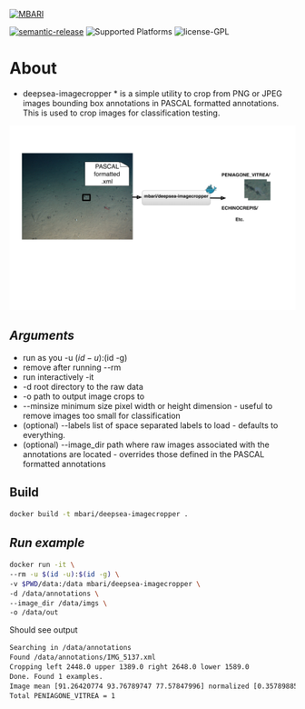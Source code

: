 [![MBARI](https://www.mbari.org/wp-content/uploads/2014/11/logo-mbari-3b.png)](http://www.mbari.org)

[![semantic-release](https://img.shields.io/badge/%20%20%F0%9F%93%A6%F0%9F%9A%80-semantic--release-e10079.svg)](https://github.com/semantic-release/semantic-release)
![Supported Platforms](https://img.shields.io/badge/Supported%20Platforms-Windows%20%7C%20macOS%20%7C%20Linux-green)
![license-GPL](https://img.shields.io/badge/license-GPL-blue)

# About

* deepsea-imagecropper * is a simple utility to crop from PNG or JPEG images bounding box annotations in PASCAL formatted annotations.
This is used to crop images for classification testing.
    
![ Image link ](/img/flow.jpg)

## *Arguments* 

  * run as you -u $(id -u):$(id -g)
  * remove after running --rm
  * run interactively -it
  * -d root directory to the raw data
  * -o path to output image crops to
  * --minsize minimum size pixel width or height dimension - useful to remove images too small for classification
  * (optional) --labels list of space separated labels to load - defaults to everything. 
  * (optional) --image_dir path where raw images associated with the annotations are located - overrides those defined
  in the PASCAL formatted annotations

## Build

```bash
docker build -t mbari/deepsea-imagecropper .
```
## *Run example*

```bash
docker run -it \
--rm -u $(id -u):$(id -g) \
-v $PWD/data:/data mbari/deepsea-imagecropper \
-d /data/annotations \
--image_dir /data/imgs \
-o /data/out
```

Should see output
```bash
Searching in /data/annotations
Found /data/annotations/IMG_5137.xml
Cropping left 2448.0 upper 1389.0 right 2648.0 lower 1589.0
Done. Found 1 examples.
Image mean [91.26420774 93.76789747 77.57847996] normalized [0.35789885 0.36771724 0.30422933]
Total PENIAGONE_VITREA = 1
```
